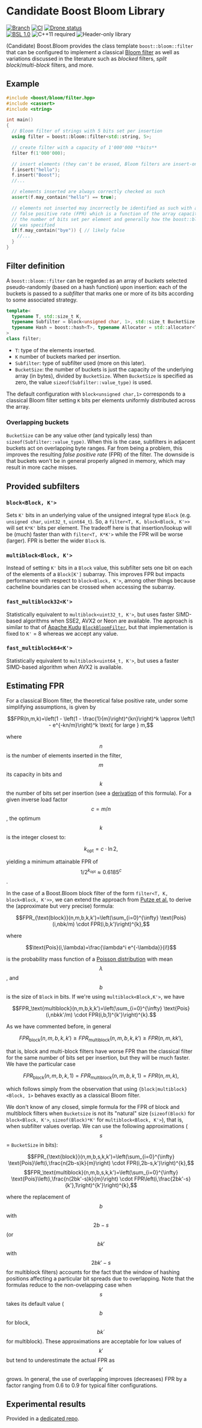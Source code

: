 # Candidate Boost Bloom Library

[![Branch](https://img.shields.io/badge/branch-develop-brightgreen.svg)](https://github.com/joaquintides/bloom/tree/develop) [![CI](https://github.com/joaquintides/bloom/actions/workflows/ci.yml/badge.svg?branch=develop)](https://github.com/joaquintides/bloom/actions/workflows/ci.yml) [![Drone status](https://img.shields.io/drone/build/joaquintides/bloom/develop?server=https%3A%2F%2Fdrone.cpp.al&logo=drone&logoColor=%23CCCCCC&label=CI)](https://drone.cpp.al/joaquintides/bloom) </br>
[![BSL 1.0](https://img.shields.io/badge/license-BSL_1.0-blue.svg)](https://www.boost.org/users/license.html) <img alt="C++11 required" src="https://img.shields.io/badge/standard-C%2b%2b11-blue.svg"> <img alt="Header-only library" src="https://img.shields.io/badge/build-header--only-blue.svg">

(Candidate) Boost.Bloom provides the class template `boost::bloom::filter` that
can be configured to implement a classical [Bloom filter](https://en.wikipedia.org/wiki/Bloom_filter)
as well as variations discussed in the literature such as _blocked_ filters, _split block_/_multi-block_
filters, and more.

## Example

```cpp
#include <boost/bloom/filter.hpp>
#include <cassert>
#include <string>

int main()
{
  // Bloom filter of strings with 5 bits set per insertion
  using filter = boost::bloom::filter<std::string, 5>;

  // create filter with a capacity of 1'000'000 **bits**
  filter f(1'000'000);

  // insert elements (they can't be erased, Bloom filters are insert-only)
  f.insert("hello");
  f.insert("Boost");
  //...

  // elements inserted are always correctly checked as such
  assert(f.may_contain("hello") == true);

  // elements not inserted may incorrectly be identified as such with a
  // false positive rate (FPR) which is a function of the array capacity,
  // the number of bits set per element and generally how the boost::bloom::filter
  // was specified
  if(f.may_contain("bye")) { // likely false
    //...
  }
}
```

## Filter definition

A `boost::bloom::filter` can be regarded as an array of _buckets_ selected pseudo-randomly
(based on a hash function) upon insertion: each of the buckets is passed to a _subfilter_
that marks one or more of its bits according to some associated strategy.

```cpp
template<
  typename T, std::size_t K,
  typename Subfilter = block<unsigned char, 1>, std::size_t BucketSize = 0,
  typename Hash = boost::hash<T>, typename Allocator = std::allocator<T>  
>
class filter;
```

* `T`: type of the elements inserted.
* `K` number of buckets marked per insertion.
* `Subfilter`: type of subfilter used (more on this later).
* `BucketSize`: the number of buckets is just the capacity of the underlying
array (in bytes), divided by `BucketSize`. When `BucketSize` is specified as zero,
the value `sizeof(Subfilter::value_type)` is used.

The default configuration with `block<unsigned char,1>` corresponds to a
classical Bloom filter setting `K` bits per elements uniformly distributed across
the array.

### Overlapping buckets

`BucketSize` can be any value other (and typically less) than `sizeof(Subfilter::value_type)`.
When this is the case, subfilters in adjacent buckets act on overlapping byte ranges.
Far from being a problem, this improves the resulting _false positive rate_ (FPR) of
the filter. The downside is that buckets won't be in general properly aligned in memory,
which may result in more cache misses.

## Provided subfilters

### `block<Block, K'>`

Sets `K'` bits in an underlying value of the unsigned integral type `Block`
(e.g. `unsigned char`, `uint32_t`, `uint64_t`). So,
a `filter<T, K, block<Block, K'>>` will set `K*K'` bits per element.
The tradeoff here is that insertion/lookup will be (much) faster than
with `filter<T, K*K'>` while the FPR will be worse (larger).
FPR is better the wider `Block` is.

### `multiblock<Block, K'>`

Instead of setting `K'` bits in a `Block` value, this subfilter sets
one bit on each of the elements of a `Block[K']` subarray. This improves FPR
but impacts performance with respect to `block<Block, K'>`, among other
things because cacheline boundaries can be crossed when accessing the subarray.

### `fast_multiblock32<K'>`

Statistically equivalent to `multiblock<uint32_t, K'>`, but uses
faster SIMD-based algorithms when SSE2, AVX2 or Neon are available. The approach is
similar to that of [Apache Kudu](https://kudu.apache.org/)
[`BlockBloomFilter`](https://github.com/apache/kudu/blob/master/src/kudu/util/block_bloom_filter_avx2.cc),
but that implementation is fixed to `K'` = 8 whereas we accept any value.

### `fast_multiblock64<K'>`

Statistically equivalent to `multiblock<uint64_t, K'>`, but uses a
faster SIMD-based algorithm when AVX2 is available.

## Estimating FPR

For a classical Bloom filter, the theoretical false positive rate, under some simplifying assumptions,
is given by

$$FPR(n,m,k)=\left(1 - \left(1 - \frac{1}{m}\right)^{kn}\right)^k \approx \left(1 - e^{-kn/m}\right)^k \text{   for large } m,$$

where $$n$$ is the number of elements inserted in the filter, $$m$$ its capacity in bits and $$k$$ the
number of bits set per insertion (see a [derivation](https://en.wikipedia.org/wiki/Bloom_filter#Probability_of_false_positives)
of this formula). For a given inverse load factor $$c=m/n$$, the optimum $$k$$ is
the integer closest to:

$$k_{\text{opt}}=c\cdot\ln2,$$

yielding a minimum attainable FPR of $$1/2^{k_{\text{opt}}} \approx 0.6185^{c}$$.

In the case of a Boost.Bloom block filter of the form `filter<T, K, block<Block, K'>>`, we can extend
the approach from [Putze et al.](https://citeseerx.ist.psu.edu/document?repid=rep1&type=pdf&doi=f376ff09a64b388bfcde2f5353e9ddb44033aac8)
to derive the (approximate but very precise) formula:

$$FPR_{\text{block}}(n,m,b,k,k')=\left(\sum_{i=0}^{\infty} \text{Pois}(i,nbk/m) \cdot FPR(i,b,k')\right)^{k},$$

where

$$\text{Pois}(i,\lambda)=\frac{\lambda^i e^{-\lambda}}{i!}$$

is the probability mass function of a [Poisson distribution](https://en.wikipedia.org/wiki/Poisson_distribution)
with mean $$\lambda$$, and $$b$$ is the size of `Block` in bits. If we're using `multiblock<Block,K'>`, we have

$$FPR_\text{multiblock}(n,m,b,k,k')=\left(\sum_{i=0}^{\infty} \text{Pois}(i,nbkk'/m) \cdot FPR(i,b,1)^{k'}\right)^{k}.$$

As we have commented before, in general 

$$FPR_\text{block}(n,m,b,k,k') \geq FPR_\text{multiblock}(n,m,b,k,k') \geq FPR(n,m,kk'),$$

that is, block and multi-block filters have worse FPR than the classical filter for the same number of bits
set per insertion, but they will be much faster. We have the particular case

$$FPR_{\text{block}}(n,m,b,k,1)=FPR_{\text{multiblock}}(n,m,b,k,1)=FPR(n,m,k),$$

which follows simply from the observation that using `{block|multiblock}<Block, 1>` behaves exactly as
a classical Bloom filter.

We don't know of any closed, simple formula for the FPR of block and multiblock filters when
`Bucketsize` is not its "natural" size (`sizeof(Block)` for `block<Block, K'>`,
`sizeof(Block)*K'` for `multiblock<Block, K'>`), that is, when subfilter values overlap.
We can use the following approximations ($$s$$ = `BucketSize` in bits):

$$FPR_{\text{block}}(n,m,b,s,k,k')=\left(\sum_{i=0}^{\infty} \text{Pois}\left(i,\frac{n(2b-s)k}{m}\right) \cdot FPR(i,2b-s,k')\right)^{k},$$
$$FPR_\text{multiblock}(n,m,b,s,k,k')=\left(\sum_{i=0}^{\infty} \text{Pois}\left(i,\frac{n(2bk'-s)k}{m}\right) \cdot FPR\left(i,\frac{2bk'-s}{k'},1\right)^{k'}\right)^{k},$$

where the replacement of $$b$$ with $$2b-s$$ (or $$bk'$$ with $$2bk'-s$$ for multiblock filters) accounts
for the fact that the window of hashing positions affecting a particular bit spreads due to
overlapping. Note that the formulas reduce to the non-ovelapping case when $$s$$ takes its
default value ($$b$$ for block, $$bk´$$ for multiblock). These approximations are acceptable for
low values of $$k'$$ but tend to underestimate the actual FPR as $$k'$$ grows.
In general, the use of overlapping improves (decreases) FPR by a factor ranging from
0.6 to 0.9 for typical filter configurations.

## Experimental results

Provided in a [dedicated repo](https://github.com/joaquintides/boost_bloom_benchmarks).
</table>

